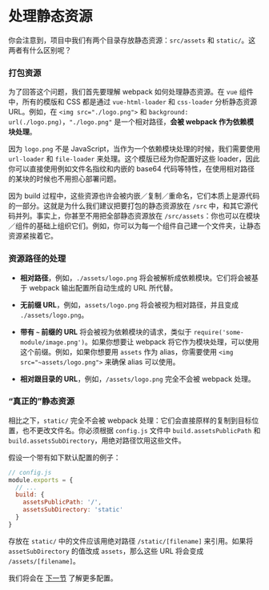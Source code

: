 # 处理静态资源

你会注意到，项目中我们有两个目录存放静态资源：`src/assets` 和 `static/`。这两者有什么区别呢？

### 打包资源

为了回答这个问题，我们首先要理解 webpack 如何处理静态资源。在 `vue` 组件中，所有的模版和 CSS 都是通过 `vue-html-loader` 和 `css-loader` 分析静态资源 URL。例如，在 `<img src="./logo.png">` 和 `background: url(./logo.png)`，`"./logo.png"` 是一个相对路径，**会被 webpack 作为依赖模块处理**。

因为 `logo.png` 不是 JavaScript，当作为一个依赖模块处理的时候，我们需要使用 `url-loader` 和 `file-loader` 来处理。这个模版已经为你配置好这些 loader，因此你可以直接使用例如文件名指纹和内嵌的 base64 代码等特性，在使用相对路径的某块的时候也不用担心部署问题。

因为 build 过程中，这些资源也许会被内嵌／复制／重命名，它们本质上是源代码的一部分。这就是为什么我们建议把要打包的静态资源放在 `/src` 中，和其它源代码并列。事实上，你甚至不用把全部静态资源放在 `/src/assets`：你也可以在模块／组件的基础上组织它们。例如，你可以为每一个组件自己建一个文件夹，让静态资源紧挨着它。

### 资源路径的处理

- **相对路径**，例如，`./assets/logo.png` 将会被解析成依赖模块。它们将会被基于 webpack 输出配置所自动生成的 URL 所代替。

- **无前缀 URL**，例如，`assets/logo.png` 将会被视为相对路径，并且变成 `./assets/logo.png`。

- **带有 `~` 前缀的 URL** 将会被视为依赖模块的请求，类似于 `require('some-module/image.png')`。如果你想要让 webpack 将它作为模块处理，可以使用这个前缀。例如，如果你想要用 `assets` 作为 alias，你需要使用 `<img src="~assets/logo.png">` 来确保 alias 可以使用。

- **相对跟目录的 URL**，例如，`/assets/logo.png` 完全不会被 webpack 处理。

### “真正的”静态资源

相比之下，`static/` 完全不会被 webpack 处理：它们会直接原样的复制到目标位置，也不更改文件名。你必须根据 `config.js` 文件中 `build.assetsPublicPath` 和 `build.assetsSubDirectory`，用绝对路径饮用这些文件。

假设一个带有如下默认配置的例子：

``` js
// config.js
module.exports = {
  // ...
  build: {
    assetsPublicPath: '/',
    assetsSubDirectory: 'static'
  }
}
```

存放在 `static/` 中的文件应该用绝对路径 `/static/[filename]` 来引用。如果将 `assetSubDirectory` 的值改成 `assets`，那么这些 URL 将会变成 `/assets/[filename]`。

我们将会在 [下一节](backend.md) 了解更多配置。


